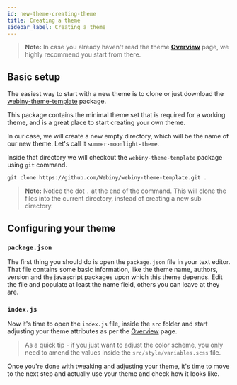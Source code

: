 ```yaml
---
id: new-theme-creating-theme
title: Creating a theme
sidebar_label: Creating a theme
---
```


> **Note:** In case you already haven't read the theme [**Overview**](developer-tutorials/new-theme-overview.md) page, we highly recommend you start from there.

## Basic setup

The easiest way to start with a new theme is to clone or just download the [webiny-theme-template](https://github.com/Webiny/webiny-theme-template) package.

This package contains the minimal theme set that is required for a working theme, and is a great place to start creating your own theme.

In our case, we will create a new empty directory, which will be the name of our new theme. Let's call it `summer-moonlight-theme`.

Inside that directory we will checkout the `webiny-theme-template` package using `git` command.

```shell
git clone https://github.com/Webiny/webiny-theme-template.git .
```

> **Note:** Notice the dot `.` at the end of the command. This will clone the files into the current directory, instead of creating a new sub directory.

## Configuring your theme

### `package.json`

The first thing you should do is open the `package.json` file in your text editor. That file contains some basic information, like the theme name, authors, version and the javascript packages upon which this theme depends. Edit the file and populate at least the name field, others you can leave at they are.

### `index.js`

Now it's time to open the `index.js` file, inside the `src` folder and start adjusting your theme attributes as per the [Overview](/docs/developer-tutorials/new-theme-overview) page.

> As a quick tip - if you just want to adjust the color scheme, you only need to amend the values inside the `src/style/variables.scss` file.

Once you're done with tweaking and adjusting your theme, it's time to move to the next step and actually use your theme and check how it looks like.
